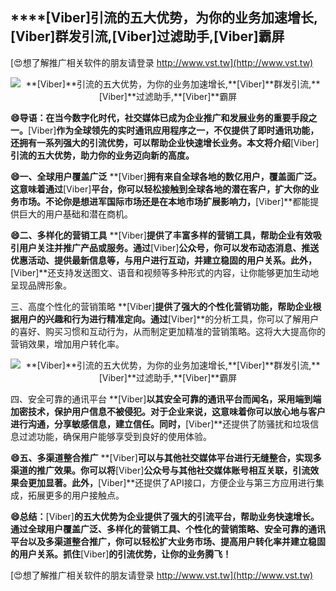 ## ****[Viber]**引流的五大优势，为你的业务加速增长,**[Viber]**群发引流,**[Viber]**过滤助手,**[Viber]**霸屏**

[😍想了解推广相关软件的朋友请登录 http://www.vst.tw](http://www.vst.tw)

 <center><img src="https://vst.tw/MP4/tuiguang/png/8.png" alt="**[Viber]**引流的五大优势，为你的业务加速增长,**[Viber]**群发引流,**[Viber]**过滤助手,**[Viber]**霸屏"></center>

**😄导语：在当今数字化时代，社交媒体已成为企业推广和发展业务的重要手段之一。**[Viber]**作为全球领先的实时通讯应用程序之一，不仅提供了即时通讯功能，还拥有一系列强大的引流优势，可以帮助企业快速增长业务。本文将介绍**[Viber]**引流的五大优势，助力你的业务迈向新的高度。**

**😄一、全球用户覆盖广泛**
**[Viber]**拥有来自全球各地的数亿用户，覆盖面广泛。这意味着通过**[Viber]**平台，你可以轻松接触到全球各地的潜在客户，扩大你的业务市场。不论你是想进军国际市场还是在本地市场扩展影响力，**[Viber]**都能提供巨大的用户基础和潜在商机。

**😄二、多样化的营销工具**
**[Viber]**提供了丰富多样的营销工具，帮助企业有效吸引用户关注并推广产品或服务。通过**[Viber]**公众号，你可以发布动态消息、推送优惠活动、提供最新信息等，与用户进行互动，并建立稳固的用户关系。此外，**[Viber]**还支持发送图文、语音和视频等多种形式的内容，让你能够更加生动地呈现品牌形象。

三、高度个性化的营销策略
**[Viber]**提供了强大的个性化营销功能，帮助企业根据用户的兴趣和行为进行精准定向。通过**[Viber]**的分析工具，你可以了解用户的喜好、购买习惯和互动行为，从而制定更加精准的营销策略。这将大大提高你的营销效果，增加用户转化率。

 <center><img src="https://vst.tw/MP4/tuiguang/png/3.png" alt="**[Viber]**引流的五大优势，为你的业务加速增长,**[Viber]**群发引流,**[Viber]**过滤助手,**[Viber]**霸屏"></center>

四、安全可靠的通讯平台
**[Viber]**以其安全可靠的通讯平台而闻名，采用端到端加密技术，保护用户信息不被侵犯。对于企业来说，这意味着你可以放心地与客户进行沟通，分享敏感信息，建立信任。同时，**[Viber]**还提供了防骚扰和垃圾信息过滤功能，确保用户能够享受到良好的使用体验。

**😄五、多渠道整合推广**
**[Viber]**可以与其他社交媒体平台进行无缝整合，实现多渠道的推广效果。你可以将**[Viber]**公众号与其他社交媒体账号相互关联，引流效果会更加显著。此外，**[Viber]**还提供了API接口，方便企业与第三方应用进行集成，拓展更多的用户接触点。

**😄总结：**[Viber]**的五大优势为企业提供了强大的引流平台，帮助业务快速增长。通过全球用户覆盖广泛、多样化的营销工具、个性化的营销策略、安全可靠的通讯平台以及多渠道整合推广，你可以轻松扩大业务市场、提高用户转化率并建立稳固的用户关系。抓住**[Viber]**的引流优势，让你的业务腾飞！**

[😍想了解推广相关软件的朋友请登录 http://www.vst.tw](http://www.vst.tw)



